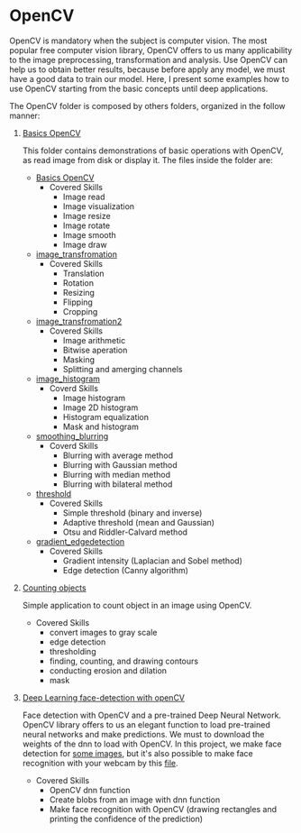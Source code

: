 # OpenCV

OpenCV is mandatory when the subject is computer vision. The most popular free computer vision library, OpenCV offers to us many applicability to the image preprocessing, transformation and analysis. Use OpenCV can help us to obtain better results, because before apply any model, we must have a good data to train our model. Here, I present some examples how to use OpenCV starting from the basic concepts until deep applications.

The OpenCV folder is composed by others folders, organized in the follow manner:

1. [Basics OpenCV](https://github.com/IgorMeloS/Computer-Vision-Training/tree/main/OpenCV/1%20-%20Basics%20OpenC)

    This folder contains demonstrations of basic operations with OpenCV, as read image from disk or display it.  The files inside the folder are:

    * [Basics OpenCV](https://github.com/IgorMeloS/Computer-Vision-Training/blob/main/OpenCV/1%20-%20Basics%20OpenCV/Basics_OpenCV.ipynb)
      * Covered Skills
        * Image read
        * Image visualization
        * Image resize
        * Image rotate
        * Image smooth
        * Image draw
    * [image_transfromation](https://github.com/IgorMeloS/Computer-Vision-Training/blob/main/OpenCV/1%20-%20Basics%20OpenCV/image_transformation.ipynb)
      * Covered Skills
        * Translation
        * Rotation
        * Resizing
        * Flipping
        * Cropping
    * [image_transfromation2](https://github.com/IgorMeloS/Computer-Vision-Training/blob/main/OpenCV/1%20-%20Basics%20OpenCV/image_transformation2.ipynb)
      * Covered Skills
        * Image arithmetic
        * Bitwise aperation
        * Masking
        * Splitting and amerging channels
    * [image_histogram](https://github.com/IgorMeloS/Computer-Vision-Training/blob/main/OpenCV/1%20-%20Basics%20OpenCV/image_histogram.ipynb)
      * Coverd Skills
        * Image histogram
        * Image 2D histogram
        * Histogram equalization
        * Mask and histogram
    * [smoothing_blurring](https://github.com/IgorMeloS/Computer-Vision-Training/blob/main/OpenCV/1%20-%20Basics%20OpenCV/smoothing_blurring.ipynb)
      * Coverd Skills
        * Blurring with average method
        * Blurring with Gaussian method
        * Blurring with median method
        * Blurring with bilateral method
    * [threshold](https://github.com/IgorMeloS/Computer-Vision-Training/blob/main/OpenCV/1%20-%20Basics%20OpenCV/threshold.ipynb)
      * Covered Skills
        * Simple threshold (binary and inverse)
        * Adaptive threshold (mean and Gaussian)
        * Otsu and Riddler-Calvard method
    * [gradient_edgedetection](https://github.com/IgorMeloS/Computer-Vision-Training/blob/main/OpenCV/1%20-%20Basics%20OpenCV/gradient_edgedetection.ipynb)
      * Covered Skills
        * Gradient intensity (Laplacian and Sobel method)
        * Edge detection (Canny algorithm)

2. [Counting objects](https://github.com/IgorMeloS/Computer-Vision-Training/blob/main/OpenCV/2%20-%20Counting%20objects/counting_objects.ipynb)

    Simple application to count object in an image using OpenCV.
    - Covered Skills
      - convert images to gray scale
      - edge detection
      - thresholding
      - finding, counting, and drawing contours
      - conducting erosion and dilation
      - mask
3. [Deep Learning face-detection with openCV](https://github.com/IgorMeloS/Computer-Vision-Training/tree/main/OpenCV)

    Face detection with OpenCV and a pre-trained Deep Neural Network. OpenCV library offers to us an elegant function to load pre-trained neural networks and make predictions. We must to download the weights of the dnn to load with OpenCV. In this project, we make face detection for [some images](https://github.com/IgorMeloS/Computer-Vision-Training/blob/main/OpenCV/3%20-%20Deep%20Learning%20face-detection%20with%20openCV/face_detector.ipynb), but it's also possible to make face recognition with your webcam by this [file](https://github.com/IgorMeloS/Computer-Vision-Training/blob/main/OpenCV/3%20-%20Deep%20Learning%20face-detection%20with%20openCV/face_detector_video.py).
    - Covered Skills
      - OpenCV dnn function
      - Create blobs from an image with dnn function
      - Make face recognition with OpenCV (drawing rectangles and printing the confidence of the prediction)
